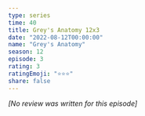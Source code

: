 ```yaml
---
type: series
time: 40
title: Grey's Anatomy 12x3
date: "2022-08-12T00:00:00"
name: "Grey's Anatomy"
season: 12
episode: 3
rating: 3
ratingEmoji: "⭐️⭐️⭐️"
share: false
---
```


*[No review was written for this episode]*
